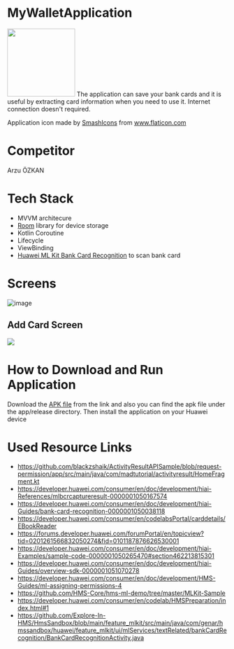 # MyWalletApplication

<img src="https://user-images.githubusercontent.com/48025290/168461146-e2d9bc2b-caa9-4044-bded-751853c9e582.png" height=155px/>
The application can save your bank cards and it is useful by extracting card information when you need to use it. Internet connection doesn't required.

Application icon made by [SmashIcons](https://www.flaticon.com/authors/smashicons) from www.flaticon.com

# Competitor
Arzu ÖZKAN

# Tech Stack
- MVVM architecure
- [Room](https://developer.android.com/jetpack/androidx/releases/room) library for device storage
- Kotlin Coroutine
- Lifecycle
- ViewBinding
- [Huawei ML Kit Bank Card Recognition](https://developer.huawei.com/consumer/en/doc/development/hiai-Guides/bcr-sdk-0000001050038086) to scan bank card


# Screens
![image](https://user-images.githubusercontent.com/48025290/168447119-f99ef922-6b6a-4952-873d-5dcdf84fe316.png)

## Add Card Screen
<img src="https://user-images.githubusercontent.com/48025290/168447336-ab9832e3-6353-4e54-9f20-cf9be86de598.jpg"/>


# How to Download and Run Application
Download the [APK file](https://github.com/arzuozkan/MyWalletApplication/blob/master/app/release/app-release.apk) from the link and also you can find the apk file under the app/release directory. Then install the application on your Huawei device

# Used Resource Links
- https://github.com/blackzshaik/ActivityResultAPISample/blob/request-permission/app/src/main/java/com/madtutorial/activityresult/HomeFragment.kt
- https://developer.huawei.com/consumer/en/doc/development/hiai-References/mlbcrcaptureresult-0000001050167574
- https://developer.huawei.com/consumer/en/doc/development/hiai-Guides/bank-card-recognition-0000001050038118
- https://developer.huawei.com/consumer/en/codelabsPortal/carddetails/EBookReader
- https://forums.developer.huawei.com/forumPortal/en/topicview?tid=0201261566832050274&fid=0101187876626530001
- https://developer.huawei.com/consumer/en/doc/development/hiai-Examples/sample-code-0000001050265470#section462213815301
- https://developer.huawei.com/consumer/en/doc/development/hiai-Guides/overview-sdk-0000001051070278
- https://developer.huawei.com/consumer/en/doc/development/HMS-Guides/ml-assigning-permissions-4
- https://github.com/HMS-Core/hms-ml-demo/tree/master/MLKit-Sample
- https://developer.huawei.com/consumer/en/codelab/HMSPreparation/index.html#1
- https://github.com/Explore-In-HMS/HmsSandbox/blob/main/feature_mlkit/src/main/java/com/genar/hmssandbox/huawei/feature_mlkit/ui/mlServices/textRelated/bankCardRecognition/BankCardRecognitionActivity.java


